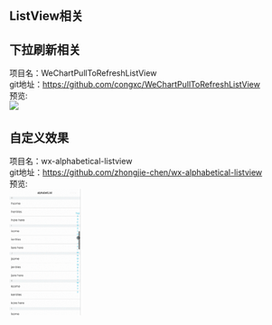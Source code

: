 ## ListView相关<br>

## 下拉刷新相关<br>


项目名：WeChartPullToRefreshListView<br>
git地址：https://github.com/congxc/WeChartPullToRefreshListView<br>
预览:<br>
<img src="https://github.com/congxc/WeChartPullToRefreshListView/raw/master/images/%E4%B8%8B%E6%8B%89%E5%88%B7%E6%96%B0.png" width="25%" />


## 自定义效果<br>
项目名：wx-alphabetical-listview<br>
git地址：https://github.com/zhongjie-chen/wx-alphabetical-listview<br>
预览:<br>
<img src="https://github.com/zhongjie-chen/blog/raw/gh-pages/img/alphalistview.gif" width="25%" />
